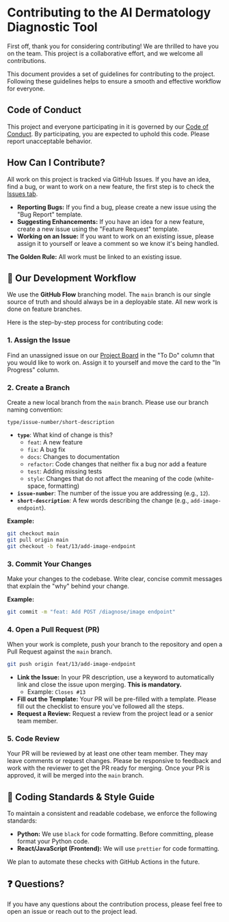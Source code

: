 
# Contributing to the AI Dermatology Diagnostic Tool

First off, thank you for considering contributing! We are thrilled to have you on the team. This project is a collaborative effort, and we welcome all contributions.

This document provides a set of guidelines for contributing to the project. Following these guidelines helps to ensure a smooth and effective workflow for everyone.

## Code of Conduct

This project and everyone participating in it is governed by our [Code of Conduct](CODE_OF_CONDUCT.md). By participating, you are expected to uphold this code. Please report unacceptable behavior.

## How Can I Contribute?

All work on this project is tracked via GitHub Issues. If you have an idea, find a bug, or want to work on a new feature, the first step is to check the [Issues tab](https://github.com/Concordia-Biomedical-Engineering-Club/ai-dermatology-tool/issues).

-   **Reporting Bugs:** If you find a bug, please create a new issue using the "Bug Report" template.
-   **Suggesting Enhancements:** If you have an idea for a new feature, create a new issue using the "Feature Request" template.
-   **Working on an Issue:** If you want to work on an existing issue, please assign it to yourself or leave a comment so we know it's being handled.

**The Golden Rule:** All work must be linked to an existing issue.

## 🚀 Our Development Workflow

We use the **GitHub Flow** branching model. The `main` branch is our single source of truth and should always be in a deployable state. All new work is done on feature branches.

Here is the step-by-step process for contributing code:

### 1. Assign the Issue
Find an unassigned issue on our [Project Board](https://github.com/Concordia-Biomedical-Engineering-Club/ai-dermatology-tool/projects) in the "To Do" column that you would like to work on. Assign it to yourself and move the card to the "In Progress" column.

### 2. Create a Branch
Create a new local branch from the `main` branch. Please use our branch naming convention:

`type/issue-number/short-description`

-   **`type`**: What kind of change is this?
    -   `feat`: A new feature
    -   `fix`: A bug fix
    -   `docs`: Changes to documentation
    -   `refactor`: Code changes that neither fix a bug nor add a feature
    -   `test`: Adding missing tests
    -   `style`: Changes that do not affect the meaning of the code (white-space, formatting)
-   **`issue-number`**: The number of the issue you are addressing (e.g., `12`).
-   **`short-description`**: A few words describing the change (e.g., `add-image-endpoint`).

**Example:**
```sh
git checkout main
git pull origin main
git checkout -b feat/13/add-image-endpoint
```

### 3. Commit Your Changes
Make your changes to the codebase. Write clear, concise commit messages that explain the "why" behind your change.

**Example:**
```sh
git commit -m "feat: Add POST /diagnose/image endpoint"
```

### 4. Open a Pull Request (PR)
When your work is complete, push your branch to the repository and open a Pull Request against the `main` branch.

```sh
git push origin feat/13/add-image-endpoint
```

-   **Link the Issue:** In your PR description, use a keyword to automatically link and close the issue upon merging. **This is mandatory.**
    -   Example: `Closes #13`
-   **Fill out the Template:** Your PR will be pre-filled with a template. Please fill out the checklist to ensure you've followed all the steps.
-   **Request a Review:** Request a review from the project lead or a senior team member.

### 5. Code Review
Your PR will be reviewed by at least one other team member. They may leave comments or request changes. Please be responsive to feedback and work with the reviewer to get the PR ready for merging. Once your PR is approved, it will be merged into the `main` branch.

## 📝 Coding Standards & Style Guide

To maintain a consistent and readable codebase, we enforce the following standards:

-   **Python:** We use `black` for code formatting. Before committing, please format your Python code.
-   **React/JavaScript (Frontend):** We will use `prettier` for code formatting.

We plan to automate these checks with GitHub Actions in the future.

## ❓ Questions?
If you have any questions about the contribution process, please feel free to open an issue or reach out to the project lead.
